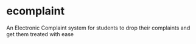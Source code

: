 # ecomplaint
An Electronic Complaint system for students to drop their complaints and get them treated with ease
